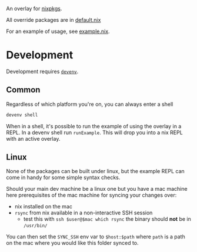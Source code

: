 An overlay for [nixpkgs].

All override packages are in [default.nix](default.nix)

For an example of usage, see [example.nix].


# Development

Development requires [`devenv`][devenv].


## Common

Regardless of which platform you're on, you can always enter a shell

```sh
devenv shell
```

When in a shell, it's possible to run the example of using the overlay in a REPL.
In a devenv shell run `runExample`.
This will drop you into a nix REPL with an active overlay.


## Linux

None of the packages can be built under linux, but the example REPL can come in handy
 for some simple syntax checks.

Should your main dev machine be a linux one but you have a mac machine here prerequisites
of the mac machine for syncing your changes over:

 - nix installed on the mac
 - `rsync` from nix available in a non-interactive SSH session
   * test this with `ssh $user@$mac which rsync`
     the binary should **not** be in `/usr/bin/`

You can then set the `SYNC_SSH` env var to `$host:$path` where `path` is a path on the mac
where you would like this folder synced to.

[devenv]: https://devenv.sh/
[example.nix]: example.nix
[nixpkgs]: https://github.com/NixOS/nixpkgs
